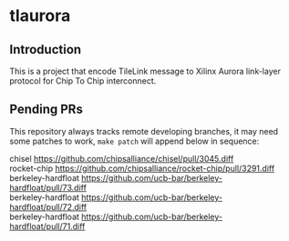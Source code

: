 # tlaurora

## Introduction
This is a project that encode TileLink message to Xilinx Aurora link-layer protocol for Chip To Chip interconnect.

## Pending PRs
This repository always tracks remote developing branches, it may need some patches to work, `make patch` will append below in sequence:
<!-- BEGIN-PATCH -->
chisel https://github.com/chipsalliance/chisel/pull/3045.diff  
rocket-chip https://github.com/chipsalliance/rocket-chip/pull/3291.diff  
berkeley-hardfloat https://github.com/ucb-bar/berkeley-hardfloat/pull/73.diff  
berkeley-hardfloat https://github.com/ucb-bar/berkeley-hardfloat/pull/72.diff  
berkeley-hardfloat https://github.com/ucb-bar/berkeley-hardfloat/pull/71.diff  
<!-- END-PATCH -->
